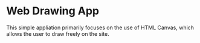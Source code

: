 # Web Drawing App

This simple appliation primarily focuses on the use of HTML Canvas, which allows the user to draw freely on the site.
